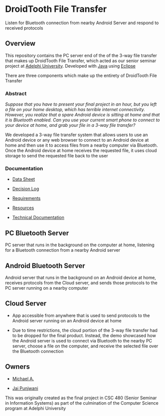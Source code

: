 # DroidTooth File Transfer

Listen for Bluetooth connection from nearby Android Server and respond to received protocols

## Overview

This repository contains the PC server end of the of the 3-way file transfer that makes up DroidTooth File Transfer, which acted as our senior seminar project at [Adelphi University](https://www.adelphi.edu/). Developed with [Java](https://www.java.com/en/) using [Eclipse](https://www.eclipse.org/)

There are three components which make up the entirety of DroidTooth File Transfer

### Abstract

*Suppose that you have to present your final project in an hour, but you left a file on your home desktop, which has terrible internet connectivity. However, you realize that a spare Android device is sitting at home and that it is Bluetooth enabled. Can you use your current smart phone to connect to your device at home, and grab your file in a 3-way file transfer?*

We developed a 3-way file transfer system that allows users to use an Android device or any web browser to connect to an Android device at home and then use it to access files from a nearby computer via Bluetooth. Once the Android device at home receives the requested file, it uses cloud storage to send the requested file back to the user

### Documentation

* [Data Sheet](media/data-sheet.pdf)

* [Decision Log](media/decision-log.pdf)

* [Requirements](media/requirements.pdf)

* [Resources](media/resources.pdf)

* [Technical Documentation](media/technical-documentation.pdf)

## PC Bluetooth Server

PC server that runs in the background on the computer at home, listening for a Bluetooth connection from a nearby Android server

## Android Bluetooth Server

Android server that runs in the background on an Android device at home, receives protocols from the Cloud server, and sends those protocols to the PC server running on a nearby computer

## Cloud Server

* App accessible from anywhere that is used to send protocols to the Android server running on an Android device at home

* Due to time restrictions, the cloud portion of the 3-way file transfer had to be dropped for the final product. Instead, the demo showcased how the Android server is used to connect via Bluetooth to the nearby PC server, choose a file on the computer, and receive the selected file over the Bluetooth connection

## Owners

* [Michael A.](https://linkedin.com/in/magarenzo)

* [Jai Punjwani](https://github.com/jaipunjwani)

This was originally created as the final project in CSC 480 (Senior Seminar in Information Systems) as part of the culmination of the Computer Science program at Adelphi University
